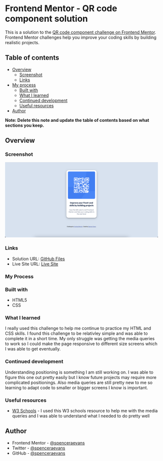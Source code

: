 # Frontend Mentor - QR code component solution

This is a solution to the [QR code component challenge on Frontend Mentor](https://www.frontendmentor.io/challenges/qr-code-component-iux_sIO_H). Frontend Mentor challenges help you improve your coding skills by building realistic projects. 

## Table of contents

- [Overview](#overview)
  - [Screenshot](#screenshot)
  - [Links](#links)
- [My process](#my-process)
  - [Built with](#built-with)
  - [What I learned](#what-i-learned)
  - [Continued development](#continued-development)
  - [Useful resources](#useful-resources)
- [Author](#author)

**Note: Delete this note and update the table of contents based on what sections you keep.**

## Overview

### Screenshot

![](./final-screenshot.png)

### Links

- Solution URL: [GitHub Files](https://github.com/spenceraevans/frontendmentor-qrcodecomponent)
- Live Site URL: [Live Site](https://spenceraevans.github.io/frontendmentor-qrcodecomponent/)

### My Process

### Built with

- HTML5
- CSS 

### What I learned

I really used this challenge to help me continue to practice my HTML and CSS skills. I found this challenge to be relativley simple and was able to complete it in a short time. My only struggle was getting the media queries to work so I could make the page responsive to different size screens which I was able to get eventually.

### Continued development

Understanding positioning is something I am still working on. I was able to figure this one out pretty easily but I know future projects may require more complicated positionings. Also media queries are still pretty new to me so learning to adapt code to smaller or bigger screens I know is important. 

### Useful resources

- [W3 Schools](https://www.w3schools.com/cssref/css3_pr_mediaquery.asp) - I used this W3 schools resource to help me with the media queries and I was able to understand what I needed to do pretty well 

## Author

- Frontend Mentor - [@spenceraevans](https://www.frontendmentor.io/profile/spenceraevans)
- Twitter - [@spenceraevans](https://twitter.com/spenceraevans)
- GitHub - [@spenceraevans](https://github.com/spenceraevans)



